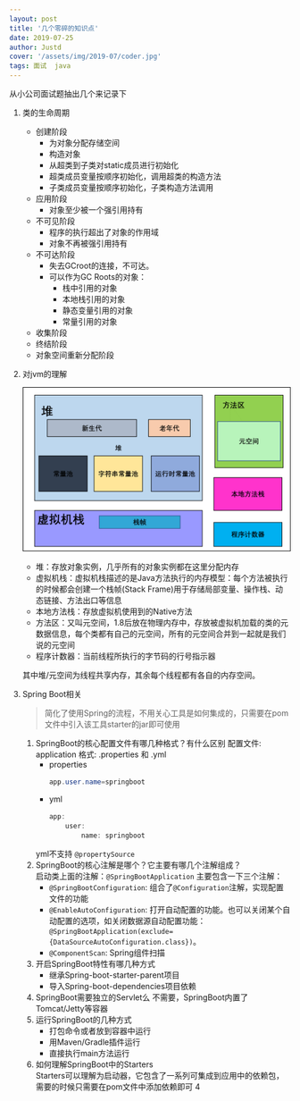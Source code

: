 ```yaml
---
layout: post
title: '几个零碎的知识点'
date: 2019-07-25
author: Justd
cover: '/assets/img/2019-07/coder.jpg'
tags: 面试  java  
---
```

从小公司面试题抽出几个来记录下


1. 类的生命周期   
   - 创建阶段
     - 为对象分配存储空间
     - 构造对象
     - 从超类到子类对static成员进行初始化
     - 超类成员变量按顺序初始化，调用超类的构造方法  
     - 子类成员变量按顺序初始化，子类构造方法调用
   - 应用阶段
     - 对象至少被一个强引用持有
   - 不可见阶段
     - 程序的执行超出了对象的作用域
     - 对象不再被强引用持有  
   - 不可达阶段
     - 失去GCroot的连接，不可达。
     - 可以作为GC Roots的对象：
       - 栈中引用的对象
       - 本地栈引用的对象
       - 静态变量引用的对象
       - 常量引用的对象 
   - 收集阶段
   - 终结阶段
   - 对象空间重新分配阶段
2. 对jvm的理解   

   ![jdk1.8版本](/assets/img/2019-07/jvm.png)  
    - 堆：存放对象实例，几乎所有的对象实例都在这里分配内存
    - 虚拟机栈：虚拟机栈描述的是Java方法执行的内存模型：每个方法被执行的时候都会创建一个栈帧(Stack Frame)用于存储局部变量、操作栈、动态链接、方法出口等信息  
    - 本地方法栈：存放虚拟机使用到的Native方法 
    - 方法区：又叫元空间，1.8后放在物理内存中，存放被虚拟机加载的类的元数据信息，每个类都有自己的元空间，所有的元空间合并到一起就是我们说的元空间
    - 程序计数器：当前线程所执行的字节码的行号指示器

    其中堆/元空间为线程共享内存，其余每个线程都有各自的内存空间。   
3. Spring Boot相关
    > 简化了使用Spring的流程，不用关心工具是如何集成的，只需要在pom文件中引入该工具starter的jar即可使用   

    1. SpringBoot的核心配置文件有哪几种格式？有什么区别
    配置文件: application
    格式: .properties 和 .yml   
       - properties
           ```java
           app.user.name=springboot
           ```
       - yml 
           ```java
           app:
               user:
                   name: springboot
           ```
        yml不支持 `@propertySource`
    2. SpringBoot的核心注解是哪个？它主要有哪几个注解组成？  
    启动类上面的注解：`@SpringBootApplication` 主要包含一下三个注解：
        - `@SpringBootConfiguration`: 组合了`@Configuration`注解，实现配置文件的功能   
        - `@EnableAutoConfiguration`: 打开自动配置的功能。也可以关闭某个自动配置的选项，如关闭数据源自动配置功能：`@SpringBootApplication(exclude={DataSourceAutoConfiguration.class})`。   
        - `@ComponentScan`: Spring组件扫描  
    3. 开启SpringBoot特性有哪几种方式  
       - 继承Spring-boot-starter-parent项目  
       - 导入Spring-boot-dependencies项目依赖  
    4. SpringBoot需要独立的Servlet么
    不需要，SpringBoot内置了Tomcat/Jetty等容器
    5. 运行SpringBoot的几种方式   
       - 打包命令或者放到容器中运行  
       - 用Maven/Gradle插件运行  
       - 直接执行main方法运行 
    6. 如何理解SpringBoot中的Starters  
    Starters可以理解为启动器，它包含了一系列可集成到应用中的依赖包，需要的时候只需要在pom文件中添加依赖即可
4
